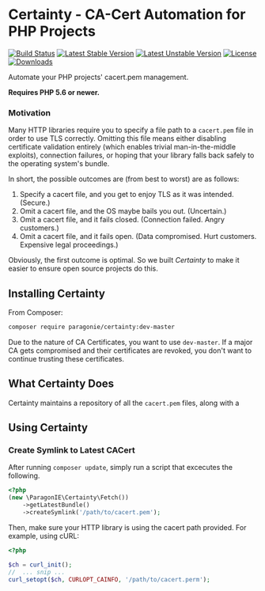 # Certainty - CA-Cert Automation for PHP Projects

[![Build Status](https://travis-ci.org/paragonie/certainty.svg?branch=master)](https://travis-ci.org/paragonie/certainty)
[![Latest Stable Version](https://poser.pugx.org/paragonie/certainty/v/stable)](https://packagist.org/packages/paragonie/certainty)
[![Latest Unstable Version](https://poser.pugx.org/paragonie/certainty/v/unstable)](https://packagist.org/packages/paragonie/certainty)
[![License](https://poser.pugx.org/paragonie/certainty/license)](https://packagist.org/packages/paragonie/certainty)
[![Downloads](https://img.shields.io/packagist/dt/paragonie/certainty.svg)](https://packagist.org/packages/paragonie/certainty)

Automate your PHP projects' cacert.pem management.

**Requires PHP 5.6 or newer.**

### Motivation

Many HTTP libraries require you to specify a file path to a `cacert.pem` file in order to use TLS correctly.
Omitting this file means either disabling certificate validation entirely (which enables trivial man-in-the-middle
exploits), connection failures, or hoping that your library falls back safely to the operating system's bundle.

In short, the possible outcomes are (from best to worst) are as follows:

1. Specify a cacert file, and you get to enjoy TLS as it was intended. (Secure.)
2. Omit a cacert file, and the OS maybe bails you out. (Uncertain.)
3. Omit a cacert file, and it fails closed. (Connection failed. Angry customers.)
4. Omit a cacert file, and it fails open. (Data compromised. Hurt customers. Expensive legal proceedings.)

Obviously, the first outcome is optimal. So we built *Certainty* to make it easier to ensure open
source projects do this.

## Installing Certainty

From Composer:

```bash
composer require paragonie/certainty:dev-master
```

Due to the nature of CA Certificates, you want to use `dev-master`. If a major CA gets compromised and
their certificates are revoked, you don't want to continue trusting these certificates.

## What Certainty Does

Certainty maintains a repository of all the `cacert.pem` files, along with a 

## Using Certainty

### Create Symlink to Latest CACert

After running `composer update`, simply run a script that excecutes the following.

```php
<?php
(new \ParagonIE\Certainty\Fetch())
    ->getLatestBundle()
    ->createSymlink('/path/to/cacert.pem');
```

Then, make sure your HTTP library is using the cacert path provided. For example, using cURL:

```php
<?php

$ch = curl_init();
//  ... snip ...
curl_setopt($ch, CURLOPT_CAINFO, '/path/to/cacert.perm');
``` 

